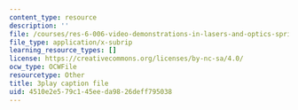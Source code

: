 ```yaml
---
content_type: resource
description: ''
file: /courses/res-6-006-video-demonstrations-in-lasers-and-optics-spring-2008/4510e2e579c145eeda9826deff795038_f8_0AtM7PXk.srt
file_type: application/x-subrip
learning_resource_types: []
license: https://creativecommons.org/licenses/by-nc-sa/4.0/
ocw_type: OCWFile
resourcetype: Other
title: 3play caption file
uid: 4510e2e5-79c1-45ee-da98-26deff795038
---
```

